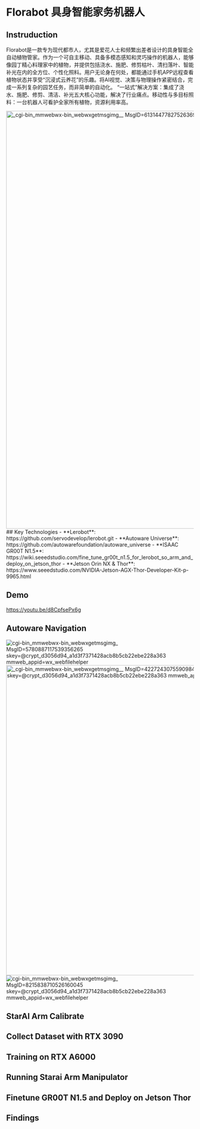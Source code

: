 # Florabot 具身智能家务机器人
## Instruduction
Florabot是一款专为现代都市人，尤其是爱花人士和频繁出差者设计的具身智能全自动植物管家。作为一个可自主移动、具备多模态感知和灵巧操作的机器人，能够像园丁精心料理家中的植物，并提供包括浇水、施肥、修剪枯叶、清扫落叶、智能补光在内的全方位、个性化照料。用户无论身在何处，都能通过手机APP远程查看植物状态并享受“沉浸式云养花”的乐趣。将AI视觉、决策与物理操作紧密结合，完成一系列复杂的园艺任务，而非简单的自动化。
“一站式”解决方案：集成了浇水、施肥、修剪、清洁、补光五大核心功能，解决了行业痛点。移动性与多目标照料：一台机器人可看护全家所有植物，资源利用率高。

<img width="1626" height="1118" alt="_cgi-bin_mmwebwx-bin_webwxgetmsgimg__ MsgID=6131447782752636952 skey=@crypt_d3056d94_a1d3f7371428acb8b5cb22ebe228a363 mmweb_appid=wx_webfilehelper" src="https://github.com/user-attachments/assets/68b4f9d0-be22-4b58-aba9-24f438c4176b" />
## Key Technologies
- **Lerobot**: https://github.com/servodevelop/lerobot.git
- **Autoware Universe**: https://github.com/autowarefoundation/autoware_universe
- **ISAAC GR00T N1.5**: https://wiki.seeedstudio.com/fine_tune_gr00t_n1.5_for_lerobot_so_arm_and_deploy_on_jetson_thor
- **Jetson Orin NX & Thor**: https://www.seeedstudio.com/NVIDIA-Jetson-AGX-Thor-Developer-Kit-p-9965.html


## Demo
https://youtu.be/d8CpfsePx6g

## Autoware Navigation
![_cgi-bin_mmwebwx-bin_webwxgetmsgimg__ MsgID=5780887117539356265 skey=@crypt_d3056d94_a1d3f7371428acb8b5cb22ebe228a363 mmweb_appid=wx_webfilehelper](https://github.com/user-attachments/assets/6cb88a56-8e71-4d1b-807e-105fa0e7102d)
<img width="952" height="830" alt="_cgi-bin_mmwebwx-bin_webwxgetmsgimg__ MsgID=4227243075590984696 skey=@crypt_d3056d94_a1d3f7371428acb8b5cb22ebe228a363 mmweb_appid=wx_webfilehelper" src="https://github.com/user-attachments/assets/60d43ff1-3e53-4a0b-ab4d-2769aa89bcb8" />
![_cgi-bin_mmwebwx-bin_webwxgetmsgimg__ MsgID=8215838710526160045 skey=@crypt_d3056d94_a1d3f7371428acb8b5cb22ebe228a363 mmweb_appid=wx_webfilehelper](https://github.com/user-attachments/assets/853fce56-6d64-46b3-a102-a5ec1212f2bf)
## StarAI Arm Calibrate

## Collect Dataset with RTX 3090

## Training on RTX A6000

## Running Starai Arm Manipulator


## Finetune GR00T N1.5 and Deploy on Jetson Thor

## Findings
